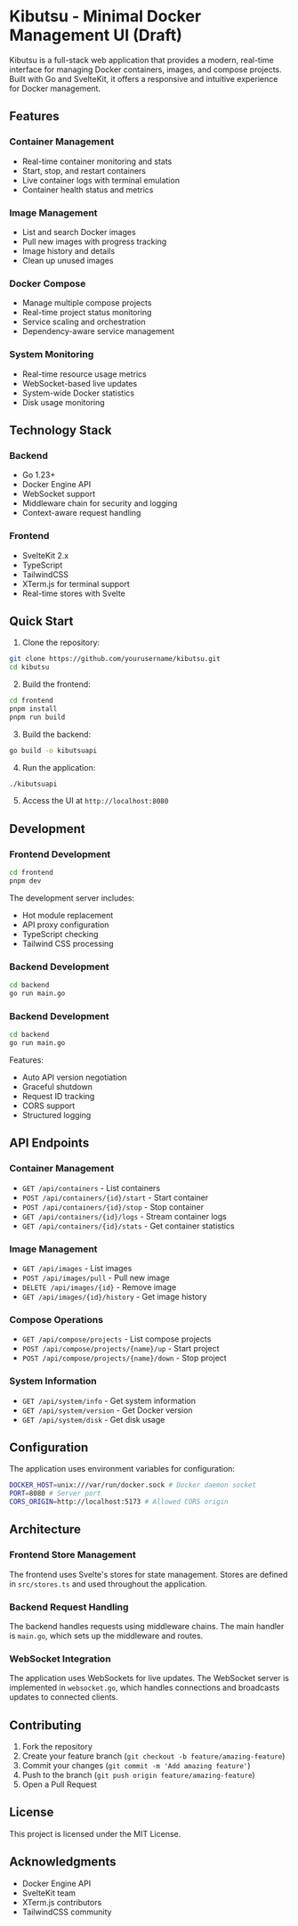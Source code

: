 # Kibutsu - Minimal Docker Management UI (Draft)

Kibutsu is a full-stack web application that provides a modern, real-time interface for managing Docker containers, images, and compose projects. Built with Go and SvelteKit, it offers a responsive and intuitive experience for Docker management.

## Features

### Container Management
- Real-time container monitoring and stats
- Start, stop, and restart containers
- Live container logs with terminal emulation
- Container health status and metrics

### Image Management
- List and search Docker images
- Pull new images with progress tracking
- Image history and details
- Clean up unused images

### Docker Compose
- Manage multiple compose projects
- Real-time project status monitoring
- Service scaling and orchestration
- Dependency-aware service management

### System Monitoring
- Real-time resource usage metrics
- WebSocket-based live updates
- System-wide Docker statistics
- Disk usage monitoring

## Technology Stack

### Backend
- Go 1.23+
- Docker Engine API
- WebSocket support
- Middleware chain for security and logging
- Context-aware request handling

### Frontend
- SvelteKit 2.x
- TypeScript
- TailwindCSS
- XTerm.js for terminal support
- Real-time stores with Svelte

## Quick Start

1. Clone the repository:

```bash
git clone https://github.com/yourusername/kibutsu.git
cd kibutsu
```
2. Build the frontend:

```bash
cd frontend
pnpm install
pnpm run build
```
3. Build the backend:

```bash
go build -o kibutsuapi
```
4. Run the application:

```bash
./kibutsuapi
```
5. Access the UI at `http://localhost:8080`

## Development

### Frontend Development

```bash
cd frontend
pnpm dev
```

The development server includes:
- Hot module replacement
- API proxy configuration
- TypeScript checking
- Tailwind CSS processing

### Backend Development

```bash
cd backend
go run main.go
```

### Backend Development

```bash
cd backend
go run main.go
```

Features:
- Auto API version negotiation
- Graceful shutdown
- Request ID tracking
- CORS support
- Structured logging

## API Endpoints

### Container Management
- `GET /api/containers` - List containers
- `POST /api/containers/{id}/start` - Start container
- `POST /api/containers/{id}/stop` - Stop container
- `GET /api/containers/{id}/logs` - Stream container logs
- `GET /api/containers/{id}/stats` - Get container statistics

### Image Management
- `GET /api/images` - List images
- `POST /api/images/pull` - Pull new image
- `DELETE /api/images/{id}` - Remove image
- `GET /api/images/{id}/history` - Get image history

### Compose Operations
- `GET /api/compose/projects` - List compose projects
- `POST /api/compose/projects/{name}/up` - Start project
- `POST /api/compose/projects/{name}/down` - Stop project

### System Information
- `GET /api/system/info` - Get system information
- `GET /api/system/version` - Get Docker version
- `GET /api/system/disk` - Get disk usage

## Configuration

The application uses environment variables for configuration:

```bash
DOCKER_HOST=unix:///var/run/docker.sock # Docker daemon socket
PORT=8080 # Server port
CORS_ORIGIN=http://localhost:5173 # Allowed CORS origin
```

## Architecture

### Frontend Store Management

The frontend uses Svelte's stores for state management. Stores are defined in `src/stores.ts` and used throughout the application.

### Backend Request Handling

The backend handles requests using middleware chains. The main handler is `main.go`, which sets up the middleware and routes.

### WebSocket Integration

The application uses WebSockets for live updates. The WebSocket server is implemented in `websocket.go`, which handles connections and broadcasts updates to connected clients.

## Contributing

1. Fork the repository
2. Create your feature branch (`git checkout -b feature/amazing-feature`)
3. Commit your changes (`git commit -m 'Add amazing feature'`)
4. Push to the branch (`git push origin feature/amazing-feature`)
5. Open a Pull Request

## License

This project is licensed under the MIT License.

## Acknowledgments

- Docker Engine API
- SvelteKit team
- XTerm.js contributors
- TailwindCSS community